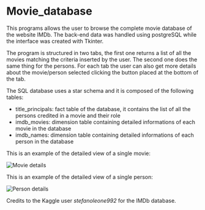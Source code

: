 # Movie_database

This programs allows the user to browse the complete movie database of the website IMDb. The back-end data was handled using postgreSQL while the interface was created with Tkinter.

The program is structured in two tabs, the first one returns a list of all the movies matching the criteria inserted by the user. The second one does the same thing for the persons. For each tab the user can also get more details about the movie/person selected clicking the button placed at the bottom of the tab.

The SQL database uses a star schema and it is composed of the following tables:
* title_principals: fact table of the database, it contains the list of all the persons credited in a movie and their role
* imdb_movies: dimension table containing detailed informations of each movie in the database
* imdb_names: dimension table containing detailed informations of each person in the database

This is an example of the detailed view of a single movie:

![Movie details](https://raw.githubusercontent.com/gmag95/Movie_database/main/example_images/Movie_example.PNG)

This is an example of the detailed view of a single person:

![Person details](https://raw.githubusercontent.com/gmag95/Movie_database/main/example_images/Person_example.PNG)

Credits to the Kaggle user <em>stefanoleone992</em> for the IMDb database.